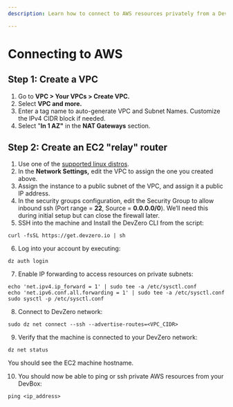 ```yaml
---
description: Learn how to connect to AWS resources privately from a DevBox.

---
```


# Connecting to AWS

## Step 1: Create a VPC

1. Go to **VPC > Your VPCs > Create VPC.**
2. Select **VPC and more.**
3. Enter a tag name to auto-generate VPC and Subnet Names. Customize the IPv4 CIDR block if needed.
4. Select "**In 1 AZ"** in the **NAT Gateways** section.

## Step 2: Create an EC2 "relay" router

1. Use one of the [supported linux distros](https://aws.amazon.com/mp/linux/).
2. In the **Network Settings,** edit the VPC to assign the one you created above.
3. Assign the instance to a public subnet of the VPC, and assign it a public IP address.
4. In the security groups configuration, edit the Security Group to allow inbound ssh (Port range = **22**, Source = **0.0.0.0/0**). We’ll need this during initial setup but can close the firewall later.‍
5. SSH into the machine and Install the DevZero CLI from the script:

```
curl -fsSL https://get.devzero.io | sh
```

6. Log into your account by executing:

```
dz auth login
```

7. Enable IP forwarding to access resources on private subnets:

```
echo 'net.ipv4.ip_forward = 1' | sudo tee -a /etc/sysctl.conf
echo 'net.ipv6.conf.all.forwarding = 1' | sudo tee -a /etc/sysctl.conf
sudo sysctl -p /etc/sysctl.conf
```

8. Connect to DevZero network:

```
sudo dz net connect --ssh --advertise-routes=<VPC_CIDR>
```

9. Verify that the machine is connected to your DevZero network:

```
dz net status
```

   You should see the EC2 machine hostname.

10. You should now be able to ping or ssh private AWS resources from your DevBox:

```
ping <ip_address>
```
